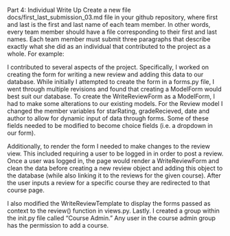 Part 4: Individual Write Up
Create a new file docs/first_last_submission_03.md file in your github repository, where first and last is the first and last name of each team member. In other words, every team member should have a file corresponding to their first and last names. Each team member must submit three paragraphs that describe exactly what she did as an individual that contributed to the project as a whole. For example:

I contributed to several aspects of the project. Specifically, I worked on creating the form for writing a new review and adding this data to our database. While initially I attempted to create the form in a forms.py file, I went through multiple revisions and found that creating a ModelForm would best suit our database. To create the WriteReviewForm as a ModelForm, I had to make some alterations to our existing models. For the Review model I changed the member variables for starRating, gradeRecieved, date and author to allow for dynamic input of data through forms. Some of these fields needed to be modified to become choice fields (i.e. a dropdown in our form).

Additionally, to render the form I needed to make changes to the review view. This included requiring a user to be logged in in order to post a review. Once a user was logged in, the page would render a WriteReviewForm and clean the data before creating a new review object and adding this object to the database (while also linking it to the reviews for the given course). After the user inputs a review for a specific course they are redirected to that course page.

I also modified the WriteReviewTemplate to display the forms passed as context to the review() function in views.py. Lastly. I created a group within the init.py file called “Course Admin.” Any user in the course admin group has the permission to add a course.

